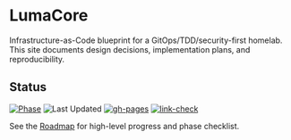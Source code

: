 # LumaCore

Infrastructure-as-Code blueprint for a GitOps/TDD/security-first homelab.  
This site documents design decisions, implementation plans, and reproducibility.

## Status

[![Phase](https://img.shields.io/badge/phase-Phase%201%20%E2%80%94%20Docs%20First-blue)](./roadmap.md)
![Last Updated](https://img.shields.io/github/last-commit/edwardhallam/lumacore/main?label=last%20updated)
[![gh-pages](https://github.com/edwardhallam/lumacore/actions/workflows/gh-pages.yml/badge.svg)](https://github.com/edwardhallam/lumacore/actions/workflows/gh-pages.yml)
[![link-check](https://github.com/edwardhallam/lumacore/actions/workflows/link-check.yml/badge.svg)](https://github.com/edwardhallam/lumacore/actions/workflows/link-check.yml)

See the [Roadmap](./roadmap.md) for high-level progress and phase checklist.
